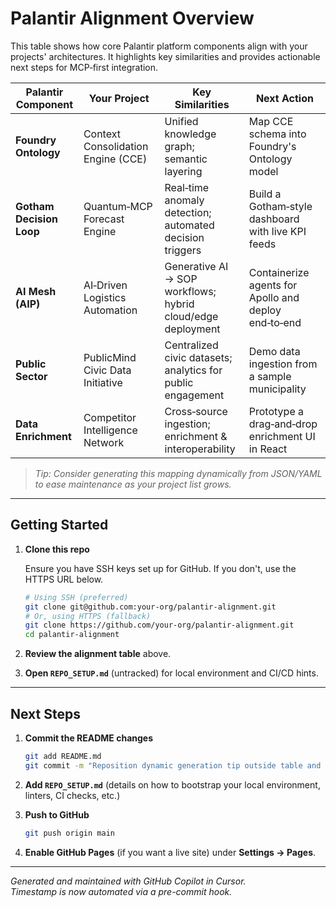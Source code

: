# Palantir Alignment Overview

This table shows how core Palantir platform components align with your projects' architectures. It highlights key similarities and provides actionable next steps for MCP‑first integration.

| Palantir Component       | Your Project                         | Key Similarities                                             | Next Action                                           |
|--------------------------|--------------------------------------|--------------------------------------------------------------|-------------------------------------------------------|
| **Foundry Ontology**     | Context Consolidation Engine (CCE)   | Unified knowledge graph; semantic layering                   | Map CCE schema into Foundry's Ontology model          |
| **Gotham Decision Loop** | Quantum‑MCP Forecast Engine          | Real‑time anomaly detection; automated decision triggers     | Build a Gotham‑style dashboard with live KPI feeds    |
| **AI Mesh (AIP)**        | AI‑Driven Logistics Automation       | Generative AI → SOP workflows; hybrid cloud/edge deployment  | Containerize agents for Apollo and deploy end‑to‑end  |
| **Public Sector**        | PublicMind Civic Data Initiative     | Centralized civic datasets; analytics for public engagement  | Demo data ingestion from a sample municipality        |
| **Data Enrichment**      | Competitor Intelligence Network      | Cross‑source ingestion; enrichment & interoperability        | Prototype a drag‑and‑drop enrichment UI in React      |

> *Tip: Consider generating this mapping dynamically from JSON/YAML to ease maintenance as your project list grows.*

---

## Getting Started

1. **Clone this repo**
   
   Ensure you have SSH keys set up for GitHub. If you don't, use the HTTPS URL below.
   ```bash
   # Using SSH (preferred)
   git clone git@github.com:your-org/palantir-alignment.git
   # Or, using HTTPS (fallback)
   git clone https://github.com/your-org/palantir-alignment.git
   cd palantir-alignment
   ```

2. **Review the alignment table** above.

3. **Open `REPO_SETUP.md`** (untracked) for local environment and CI/CD hints.

---

## Next Steps

1. **Commit the README changes**
   ```bash
   git add README.md
   git commit -m "Reposition dynamic generation tip outside table and unify step formatting"
   ```

2. **Add `REPO_SETUP.md`** (details on how to bootstrap your local environment, linters, CI checks, etc.)

3. **Push to GitHub**
   ```bash
   git push origin main
   ```

4. **Enable GitHub Pages** (if you want a live site) under **Settings → Pages**.

---

*Generated and maintained with GitHub Copilot in Cursor.*  
*Timestamp is now automated via a pre-commit hook.* 